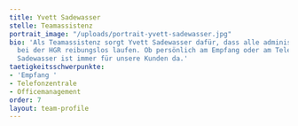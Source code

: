```yaml
---
title: Yvett Sadewasser
stelle: Teamassistenz
portrait_image: "/uploads/portrait-yvett-sadewasser.jpg"
bio: 'Als Teamassistenz sorgt Yvett Sadewasser dafür, dass alle administrativen Prozesse
  bei der HGR reibungslos laufen. Ob persönlich am Empfang oder am Telefon: Yvett
  Sadewasser ist immer für unsere Kunden da.'
taetigkeitsschwerpunkte:
- 'Empfang '
- Telefonzentrale
- Officemanagement
order: 7
layout: team-profile
---
```


